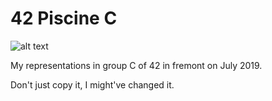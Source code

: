 # 42 Piscine C

![alt text](https://www.42.us.org/wp-content/themes/42/images/42_logo_black.svg)

My representations in group C of 42 in fremont on July 2019.

Don't just copy it, I might've changed it.
